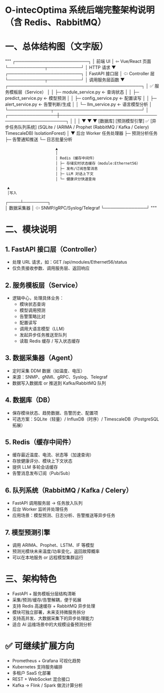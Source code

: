 # O-intecOptima 系统后端完整架构说明（含 Redis、RabbitMQ）

# 一、总体结构图（文字版）

"""
                   ┌────────────────────────┐
                   │        前端 UI         │   ⇦ Vue/React 页面
                   └────────────┬───────────┘
                                │ HTTP 请求
                                ▼
                  ┌────────────────────────┐
                  │      FastAPI 接口层     │   ⇦ Controller 层
                  └────────────┬───────────┘
                                │ 调用服务层函数
                                ▼
        ┌────────────────────────────────────────────┐
        │               ✅ 服务模板层（Service）       │
        │  ├─ module_service.py    ← 查询状态         │
        │  ├─ predict_service.py   ← 模型预测         │
        │  ├─ config_service.py    ← 配置读写         │
        │  ├─ alert_service.py     ← 告警判断/生成    │
        │  └─ llm_service.py       ← 语言模型分析     │
        └──────────────┬─────────────────────────────┘
                       │
      ┌────────────────┼────────────────────────────────────────────────────┐
      │                │                                                    │
      ▼                ▼                                                    ▼
[数据库]        [预测模型引擎]                                    ✅ [异步任务队列系统]
(SQLite /       (ARIMA / Prophet                                (RabbitMQ / Kafka / Celery)
 TimescaleDB)    IsolationForest)                                      │
                                                                      ▼
                                                           后台 Worker 任务处理器
                                                           ├─ 预测分析任务
                                                           ├─ 告警通知推送
                                                           └─ 日志批量分析

                           ▲
                           │
                           │ Redis（缓存中间件）
                           │ ├─ 存储实时状态缓存（module:Ethernet56）
                           │ ├─ 发布/订阅告警消息
                           │ ├─ LLM 对话上下文
                           │ └─ 健康评分快速查询

     ▲                                     
     │写入
┌────┴────────┐      
│   数据采集器 │ ⇦ SNMP/gRPC/Syslog/Telegraf
└──────────────┘
"""

# 二、模块说明

## 1. FastAPI 接口层（Controller）
- 处理 URL 请求，如：GET /api/modules/Ethernet56/status
- 仅负责接收参数、调用服务层、返回响应

## 2. 服务模板层（Service）
- 逻辑中心，处理具体业务：
  - 模块状态查询
  - 模型调用预测
  - 告警策略比对
  - 配置读写
  - 调用大语言模型（LLM）
  - 发起异步任务推送至队列
  - 读取 Redis 缓存 / 写入状态缓存

## 3. 数据采集器（Agent）
- 定时采集 DDM 数据（如温度、电压）
- 来源：SNMP、gNMI、gRPC、Syslog、Telegraf
- 数据写入数据库 or 推送到 Kafka/RabbitMQ 队列

## 4. 数据库（DB）
- 保存模块状态、趋势数据、告警历史、配置项
- 可选方案：SQLite（轻量）/ InfluxDB（时序）/ TimescaleDB（PostgreSQL 拓展）

## 5. Redis（缓存中间件）
- 缓存最近温度、电流、状态等（加速查询）
- 存放健康评分、模块上下文状态
- 提供 LLM 多轮会话缓存
- 告警消息发布订阅（Pub/Sub）

## 6. 队列系统（RabbitMQ / Kafka / Celery）
- FastAPI 调用服务层 → 任务放入队列
- 后台 Worker 监听并处理任务
- 应用场景：模型预测、日志分析、告警推送等异步任务

## 7. 模型预测引擎
- 调用 ARIMA、Prophet、LSTM、IF 等模型
- 预测光模块未来温度/功率变化，返回故障概率
- 可以在本地服务 or 远程模型集群运行

# 三、架构特色
- FastAPI + 服务模板分层结构清晰
- 采集/预测/缓存/告警解耦，便于拓展
- 支持 Redis 高速缓存 + RabbitMQ 异步处理
- 模块可独立部署，未来支持微服务拆分
- 支持高并发、大数据采集下的异步处理能力
- 适合 AI 运维场景中的大规模设备预测分析

# ✅ 可继续扩展方向
- Prometheus + Grafana 可视化趋势
- Kubernetes 支持服务编排
- 多租户 SaaS 化部署
- REST + WebSocket 混合接口
- Kafka → Flink / Spark 做流计算分析
